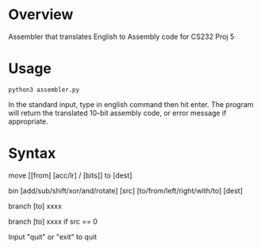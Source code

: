 # Overview
Assembler that translates English to Assembly code for CS232 Proj 5

# Usage
 `python3 assembler.py`
 
In the standard input, type in english command then hit enter. The program will return the translated 10-bit assembly code, or error message if appropriate.

# Syntax

move [[from] [acc/lr] / [bits]] to [dest]

bin [add/sub/shift/xor/and/rotate] [src] [to/from/left/right/with/to] [dest]

branch [to] xxxx

branch [to] xxxx if src == 0


Input "quit" or "exit" to quit
